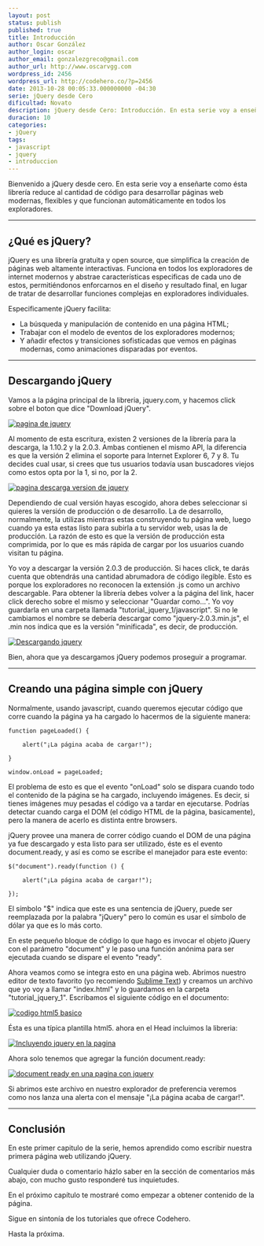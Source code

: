 ```yaml
---
layout: post
status: publish
published: true
title: Introducción
author: Oscar González
author_login: oscar
author_email: gonzalezgreco@gmail.com
author_url: http://www.oscarvgg.com
wordpress_id: 2456
wordpress_url: http://codehero.co/?p=2456
date: 2013-10-28 00:05:33.000000000 -04:30
serie: jQuery desde Cero
dificultad: Novato
description: jQuery desde Cero: Introducción. En esta serie voy a enseñarte como usar jQuery para desarrollar páginas web modernas, flexibles y multi-explorador.
duracion: 10
categories:
- jQuery
tags:
- javascript
- jquery
- introduccion
---
```

<p>Bienvenido a jQuery desde cero. En esta serie voy a enseñarte como ésta librería reduce al cantidad de código para desarrollar páginas web modernas, flexibles y que funcionan automáticamente en todos los exploradores.</p>

<hr />

<h2>¿Qué es jQuery?</h2>

<p>jQuery es una librería gratuita y open source, que simplifica la creación de páginas web altamente interactivas. Funciona en todos los exploradores de internet modernos y abstrae características especificas de cada uno de estos, permitiéndonos enforcarnos en el diseño y resultado final, en lugar de tratar de desarrollar funciones complejas en exploradores individuales.</p>

<p>Especificamente jQuery facilita:</p>

<ul>
<li>La búsqueda y manipulación de contenido en una página HTML;</li>
<li>Trabajar con el modelo de eventos de los exploradores modernos;</li>
<li>Y añadir efectos y transiciones sofisticadas que vemos en páginas modernas, como animaciones disparadas por eventos.</li>
</ul>

<hr />

<h2>Descargando jQuery</h2>

<p>Vamos a la página principal de la libreria, jquery.com, y hacemos click sobre el boton que dice "Download jQuery".</p>

<p><a href="http://codehero.co/oc-content/uploads/2013/10/Screen-Shot-2013-10-27-at-6.29.47-PM.png"><img src="http://i.imgur.com/TLMvpXih.png" alt="pagina de jquery" class="aligncenter size-full wp-image-2463" /></a></p>

<p>Al momento de esta escritura, existen 2 versiones de la librería para la descarga, la 1.10.2 y la 2.0.3. Ambas contienen el mismo API, la diferencia es que la versión 2 elimina el soporte para Internet Explorer 6, 7 y 8. Tu decides cual usar, si crees que tus usuarios todavía usan buscadores viejos como estos opta por la 1, si no, por la 2.</p>

<p><a href="http://codehero.co/oc-content/uploads/2013/10/Screen-Shot-2013-10-27-at-8.31.22-PM.png"><img src="http://i.imgur.com/nRp7vu3.png" alt="pagina descarga version de jquery" class="aligncenter size-full wp-image-2464" /></a></p>

<p>Dependiendo de cual versión hayas escogido, ahora debes seleccionar si quieres la versión de producción o de desarrollo. La de desarrollo, normalmente, la utilizas mientras estas construyendo tu página web, luego cuando ya esta estas listo para subirla a tu servidor web, usas la de producción. La razón de esto es que la versión de producción esta comprimida, por lo que es más rápida de cargar por los usuarios cuando visitan tu página.</p>

<p>Yo voy a descargar la versión 2.0.3 de producción. Si haces click, te darás cuenta que obtendrás una cantidad abrumadora de código ilegible. Esto es porque los exploradores no reconocen la extensión .js como un archivo descargable. Para obtener la librería debes volver a la página del link, hacer click derecho sobre el mismo y seleccionar "Guardar como...". Yo voy guardarla en una carpeta llamada "tutorial_jquery_1/javascript". Si no le cambiamos el nombre se debería descargar como "jquery-2.0.3.min.js", el .min nos indica que es la versión "minificada", es decir, de producción.</p>

<p><a href="http://codehero.co/oc-content/uploads/2013/10/Screen-Shot-2013-10-27-at-6.46.58-PM.png"><img src="http://i.imgur.com/nRp7vu3.png" alt="Descargando jquery" class="aligncenter size-full wp-image-2465" /></a></p>

<p>Bien, ahora que ya descargamos jQuery podemos proseguir a programar.</p>

<hr />

<h2>Creando una página simple con jQuery</h2>

<p>Normalmente, usando javascript, cuando queremos ejecutar código que corre cuando la página ya ha cargado lo hacermos de la siguiente manera:</p>

<pre><code>function pageLoaded() {

    alert("¡La página acaba de cargar!");

}

window.onLoad = pageLoaded;
</code></pre>

<p>El problema de esto es que el evento "onLoad" solo se dispara cuando todo el contenido de la página se ha cargado, incluyendo imágenes. Es decir, si tienes imágenes muy pesadas el código va a tardar en ejecutarse. Podrías detectar cuando carga el DOM (el código HTML de la página, basicamente), pero la manera de acerlo es distinta entre browsers.</p>

<p>jQuery provee una manera de correr código cuando el DOM de una página ya fue descargado y esta listo para ser utilizado, éste es el evento document.ready, y así es como se escribe el manejador para este evento:</p>

<pre><code>$("document").ready(function () {

    alert("¡La página acaba de cargar!");

});
</code></pre>

<p>El símbolo "$" indica que este es una sentencia de jQuery, puede ser reemplazada por la palabra "jQuery" pero lo común es usar el símbolo de dólar ya que es lo más corto.</p>

<p>En este pequeño bloque de código lo que hago es invocar el objeto jQuery con el parámetro "document" y le paso una función anónima para ser ejecutada cuando se dispare el evento "ready".</p>

<p>Ahora veamos como se integra esto en una página web. Abrimos nuestro editor de texto favorito (yo recomiendo <a href="http://www.sublimetext.com/">Sublime Text</a>) y creamos un archivo que yo voy a llamar "index.html" y lo guardamos en la carpeta "tutorial_jquery_1". Escribamos el siguiente código en el documento:</p>

<p><a href="http://codehero.co/oc-content/uploads/2013/10/Screen-Shot-2013-10-27-at-8.29.04-PM.png"><img src="http://i.imgur.com/DsfeEmc.png" alt="codigo html5 basico" class="aligncenter size-full wp-image-2466" /></a></p>

<p>Ésta es una típica plantilla html5. ahora en el Head incluimos la libreria:</p>

<p><a href="http://codehero.co/oc-content/uploads/2013/10/Screen-Shot-2013-10-27-at-8.28.48-PM.png"><img src="http://i.imgur.com/6mSllAj.png" alt="Incluyendo jquery en la pagina" class="aligncenter size-full wp-image-2467" /></a></p>

<p>Ahora solo tenemos que agregar la función document.ready:</p>

<p><a href="http://codehero.co/oc-content/uploads/2013/10/Screen-Shot-2013-10-27-at-8.28.21-PM.png"><img src="http://i.imgur.com/fjys2GC.png" alt="document ready en una pagina con jquery" class="aligncenter size-full wp-image-2468" /></a></p>

<p>Si abrimos este archivo en nuestro explorador de preferencia veremos como nos lanza una alerta con el mensaje "¡La página acaba de cargar!".</p>

<hr />

<h2>Conclusión</h2>

<p>En este primer capitulo de la serie, hemos aprendido como escribir nuestra primera página web utilizando jQuery.</p>

<p>Cualquier duda o comentario házlo saber en la sección de comentarios más abajo, con mucho gusto responderé tus inquietudes.</p>

<p>En el próximo capítulo te mostraré como empezar a obtener contenido de la página.</p>

<p>Sigue en sintonía de los tutoriales que ofrece Codehero.</p>

<p>Hasta la próxima.</p>
